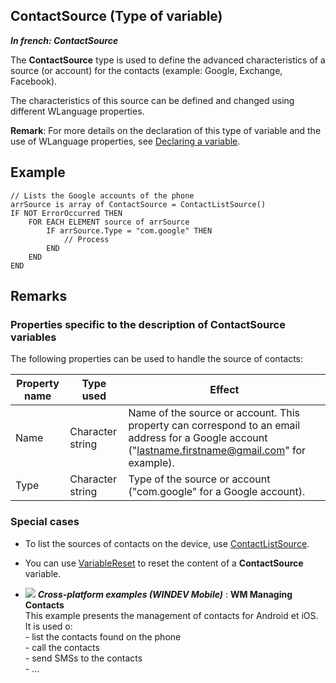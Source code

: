 
## ContactSource (Type of variable)

***In french: ContactSource***
				



<a name="XUse"></a>
<a name="Use"></a>
<a name="description"></a>
The **ContactSource** type is used to define the advanced characteristics of a source (or account) for the contacts (example: Google, Exchange, Facebook).

The characteristics of this source can be defined and changed using different WLanguage properties. 

**Remark**: For more details on the declaration of this type of variable and the use of WLanguage properties, see [Declaring a variable](../Motscles/1514032.md).


<a name="Example1"></a>
<a name="sample_code"></a>

## Example


```wl
// Lists the Google accounts of the phone
arrSource is array of ContactSource = ContactListSource()
IF NOT ErrorOccurred THEN
	FOR EACH ELEMENT source of arrSource
		IF arrSource.Type = "com.google" THEN
			// Process 	
		END
	END
END
```

<a name="NOTE0"></a>
<a name="NOTE0_1"></a>

## Remarks


### Properties specific to the description of ContactSource variables
<a name="properties_specific_the_description_contactsource_variables_ELTPARAGRAPHE000045"></a>

The following properties can be used to handle the source of contacts:

| **Property name** | **Type used** | **Effect** |
| --- | --- | --- |
| Name | Character string | Name of the source or account. This property can correspond to an email address for a Google account ("lastname.firstname@gmail.com" for example). |
| Type | Character string | Type of the source or account ("com.google" for a Google account). |


<a name="NOTE0_2"></a>


### Special cases
<a name="special_cases_ELTPARAGRAPHE000078"></a>

- To list the sources of contacts on the device, use [ContactListSource](../WDLang3/1000020214.md).

- You can use [VariableReset](../WDLang1/3013069.md) to reset the content of a **ContactSource** variable.





- ![](https://doc.pcsoft.fr/en-US/images/image.awp?langid=3&name=WMManagingContacts.gif) ***Cross-platform examples (WINDEV Mobile)*** : **WM Managing Contacts** <br>This example presents the management of contacts for Android et iOS.<br>It is used o:<br>- list the contacts found on the phone<br>- call the contacts<br>- send SMSs to the contacts<br>- ...


